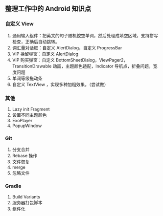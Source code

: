 ## 整理工作中的 Android 知识点



### 自定义 View

1. 通用输入组件：把英文的句子随机挖空单词，然后处理成填空区域，支持拼写检查，正确后自动跳转。
2. 词汇量对话框：自定义 AlertDialog，自定义 ProgressBar 
3. VIP 挽留弹窗：自定义 AlertDialog
4. VIP 购买弹窗：自定义 BottomSheetDialog，ViewPager2，TransitionDrawable 动画，主题颜色适配，Indicator 导航点，折叠问题，宽度问题
5. 单词等级拖动条
6. 自定义 TextView ，实现多种加粗效果。（尝试做）



### 其他

1. Lazy init Fragment
2. 设置不同主题颜色
3. ExoPlayer
4. PopupWindow

### Git

1. 分支合并
2. Rebase 操作
3. 文件恢复
4. merge
5. 忽略文件



### Gradle

1. Build Variants
2. 服务器打包脚本
3. 组件化



